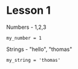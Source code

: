# Lesson 1

Numbers - 1,2,3

`my_number = 1`

Strings - "hello", "thomas"

`my_string = 'thomas'`


